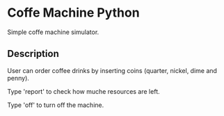 # Coffe Machine Python

Simple coffe machine simulator.

## Description

User can order coffee drinks by inserting coins (quarter, nickel, dime and penny). 

Type 'report' to check how muche resources are left. 

Type 'off' to turn off the machine.


